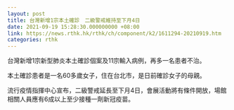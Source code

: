 ```yaml
---
layout: post
title: 台灣新增1宗本土確診　二級警戒維持至下月4日
date: 2021-09-19 15:28:30.000000000 +08:00
link: https://news.rthk.hk/rthk/ch/component/k2/1611294-20210919.htm
categories: rthk
---
```


台灣新增1宗新型肺炎本土確診個案及11宗輸入病例，再多一名患者不治。

本土確診患者是一名60多歲女子，住在台北市，是日前確診女子的母親。

流行疫情指揮中心宣布，二級警戒延長至下月4日，會展活動將有條件開放，場館相關人員應有6成以上至少接種一劑新冠疫苗。
